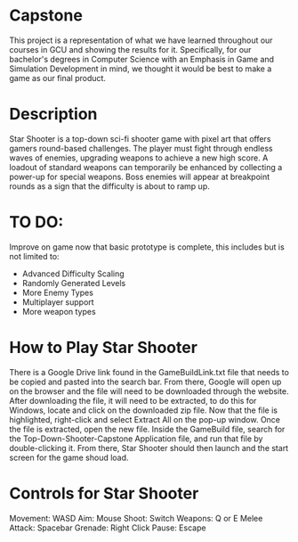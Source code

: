 # Capstone

This project is a representation of what we have learned throughout our courses in GCU and showing the results for it. Specifically, for our bachelor's degrees in Computer Science with an Emphasis in Game and Simulation Development in mind, we thought it would be best to make a game as our final product. 

# Description

Star Shooter is a top-down sci-fi shooter game with pixel art that offers gamers round-based challenges. The player must fight through endless waves of enemies, upgrading weapons to achieve a new high score. A loadout of standard weapons can temporarily be enhanced by collecting a power-up for special weapons. Boss enemies will appear at breakpoint rounds as a sign that the difficulty is about to ramp up. 

# TO DO:

Improve on game now that basic prototype is complete, this includes but is not limited to:
- Advanced Difficulty Scaling
- Randomly Generated Levels
- More Enemy Types
- Multiplayer support
- More weapon types

# How to Play Star Shooter

There is a Google Drive link found in the GameBuildLink.txt file that needs to be copied and pasted into the search bar. From there, Google will open up on the browser and the file will need to be downloaded through the website. After downloading the file, it will need to be extracted, to do this for Windows, locate and click on the downloaded zip file. Now that the file is highlighted, right-click and select Extract All on the pop-up window. Once the file is extracted, open the new file. Inside the GameBuild file, search for the Top-Down-Shooter-Capstone Application file, and run that file by double-clicking it. From there, Star Shooter should then launch and the start screen for the game shoud load.

# Controls for Star Shooter

Movement: WASD
Aim: Mouse
Shoot: 
Switch Weapons: Q or E
Melee Attack: Spacebar
Grenade: Right Click
Pause: Escape
